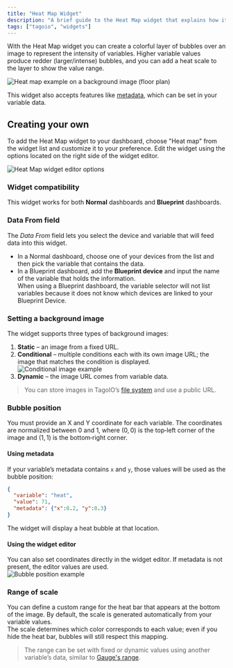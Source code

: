 ```yaml
---
title: "Heat Map Widget"
description: "A brief guide to the Heat Map widget that explains how it displays variable intensity as colored bubbles over an image, and how to add and customize the widget on a dashboard."
tags: ["tagoio", "widgets"]
---
```

With the Heat Map widget you can create a colorful layer of bubbles over an image to represent the intensity of variables. Higher variable values produce redder (larger/intense) bubbles, and you can add a heat scale to the layer to show the value range.

![Heat map example on a background image (floor plan)](/docs_imagem/tagoio/heat-map-widget-2.png)

This widget also accepts features like [metadata](../../data-management/metadata), which can be set in your variable data.

## Creating your own

To add the Heat Map widget to your dashboard, choose "Heat map" from the widget list and customize it to your preference. Edit the widget using the options located on the right side of the widget editor.

![Heat Map widget editor options](/docs_imagem/tagoio/heat-map-widget-2.png)

### Widget compatibility

This widget works for both **Normal** dashboards and **Blueprint** dashboards.

### Data From field

The *Data From* field lets you select the device and variable that will feed data into this widget.  
- In a Normal dashboard, choose one of your devices from the list and then pick the variable that contains the data.  
- In a Blueprint dashboard, add the **Blueprint device** and input the name of the variable that holds the information.  
  When using a Blueprint dashboard, the variable selector will not list variables because it does not know which devices are linked to your Blueprint Device.

### Setting a background image

The widget supports three types of background images:

1. **Static** – an image from a fixed URL.  
2. **Conditional** – multiple conditions each with its own image URL; the image that matches the condition is displayed.  
   ![Conditional image example](/docs_imagem/tagoio/Captura-20de-20tela-20de-202021-06-23-2019-51-03-Op0.png)  
3. **Dynamic** – the image URL comes from variable data.

> You can store images in TagoIO’s [file system](/tagoio/files) and use a public URL.

### Bubble position

You must provide an X and Y coordinate for each variable. The coordinates are normalized between 0 and 1, where (0, 0) is the top‑left corner of the image and (1, 1) is the bottom‑right corner.

#### Using metadata

If your variable’s metadata contains `x` and `y`, those values will be used as the bubble position:

```json
{
  "variable": "heat",
  "value": 71,
  "metadata": {"x":0.2, "y":0.3}
}
```

The widget will display a heat bubble at that location.

#### Using the widget editor

You can also set coordinates directly in the widget editor. If metadata is not present, the editor values are used.  
![Bubble position example](/docs_imagem/tagoio/byHeatmap-RtA.gif)

### Range of scale

You can define a custom range for the heat bar that appears at the bottom of the image. By default, the scale is generated automatically from your variable values.  
The scale determines which color corresponds to each value; even if you hide the heat bar, bubbles will still respect this mapping.

> The range can be set with fixed or dynamic values using another variable’s data, similar to [Gauge's range](/tagoio/gauge-data-range-format).